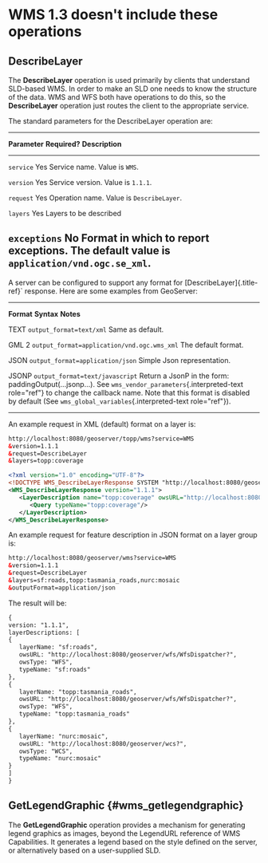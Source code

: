 # WMS 1.3 doesn\'t include these operations

## DescribeLayer

The **DescribeLayer** operation is used primarily by clients that
understand SLD-based WMS. In order to make an SLD one needs to know the
structure of the data. WMS and WFS both have operations to do this, so
the **DescribeLayer** operation just routes the client to the
appropriate service.

The standard parameters for the DescribeLayer operation are:

  ------------------------------------------------------------------------------
  **Parameter**   **Required?**   **Description**
  --------------- --------------- ----------------------------------------------
  `service`       Yes             Service name. Value is `WMS`.

  `version`       Yes             Service version. Value is `1.1.1`.

  `request`       Yes             Operation name. Value is `DescribeLayer`.

  `layers`        Yes             Layers to be described

  `exceptions`    No              Format in which to report exceptions. The
                                  default value is `application/vnd.ogc.se_xml`.
  ------------------------------------------------------------------------------

A server can be configured to support any format for
[DescribeLayer]{.title-ref}\` response. Here are some examples from
GeoServer:

  ------------ --------------------------------------------- -------------------------------------------
  **Format**   **Syntax**                                    **Notes**

  TEXT         `output_format=text/xml`                      Same as default.

  GML 2        `output_format=application/vnd.ogc.wms_xml`   The default format.

  JSON         `output_format=application/json`              Simple Json representation.

  JSONP        `output_format=text/javascript`               Return a JsonP in the form:
                                                             paddingOutput(\...jsonp\...). See
                                                             `wms_vendor_parameters`{.interpreted-text
                                                             role="ref"} to change the callback name.
                                                             Note that this format is disabled by
                                                             default (See
                                                             `wms_global_variables`{.interpreted-text
                                                             role="ref"}).
  ------------ --------------------------------------------- -------------------------------------------

An example request in XML (default) format on a layer is:

``` xml
http://localhost:8080/geoserver/topp/wms?service=WMS
&version=1.1.1
&request=DescribeLayer
&layers=topp:coverage
```

``` xml
<?xml version="1.0" encoding="UTF-8"?>
<!DOCTYPE WMS_DescribeLayerResponse SYSTEM "http://localhost:8080/geoserver/schemas/wms/1.1.1/WMS_DescribeLayerResponse.dtd">
<WMS_DescribeLayerResponse version="1.1.1">
   <LayerDescription name="topp:coverage" owsURL="http://localhost:8080/geoserver/topp/wcs?" owsType="WCS">
      <Query typeName="topp:coverage"/>
   </LayerDescription>
</WMS_DescribeLayerResponse>
```

An example request for feature description in JSON format on a layer
group is:

``` xml
http://localhost:8080/geoserver/wms?service=WMS
&version=1.1.1
&request=DescribeLayer
&layers=sf:roads,topp:tasmania_roads,nurc:mosaic
&outputFormat=application/json
```

The result will be:

``` xml
{
version: "1.1.1",
layerDescriptions: [
{
   layerName: "sf:roads",
   owsURL: "http://localhost:8080/geoserver/wfs/WfsDispatcher?",
   owsType: "WFS",
   typeName: "sf:roads"
},
{
   layerName: "topp:tasmania_roads",
   owsURL: "http://localhost:8080/geoserver/wfs/WfsDispatcher?",
   owsType: "WFS",
   typeName: "topp:tasmania_roads"
},
{
   layerName: "nurc:mosaic",
   owsURL: "http://localhost:8080/geoserver/wcs?",
   owsType: "WCS",
   typeName: "nurc:mosaic"
}
]
}
```

## GetLegendGraphic {#wms_getlegendgraphic}

The **GetLegendGraphic** operation provides a mechanism for generating
legend graphics as images, beyond the LegendURL reference of WMS
Capabilities. It generates a legend based on the style defined on the
server, or alternatively based on a user-supplied SLD.
